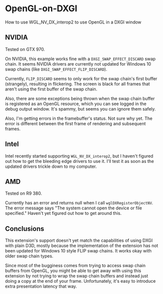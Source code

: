 # OpenGL-on-DXGI
How to use WGL_NV_DX_interop2 to use OpenGL in a DXGI window

## NVIDIA

Tested on GTX 970.

On NVIDIA, this example works fine with a `DXGI_SWAP_EFFECT_DISCARD` swap chain. It seems NVIDIA drivers are currently not updated for Windows 10 swap chains (like `DXGI_SWAP_EFFECT_FLIP_DISCARD`).

Currently, `FLIP_DISCARD` seems to only work for the swap chain's first buffer (strangely), resulting in flickering. The screen is black for all frames that aren't using the first buffer of the swap chain.

Also, there are some exceptions being thrown when the swap chain buffer is registered as an OpenGL resource, which you can see logged in the debug output window. It's spammy, but seems you can ignore them safely.

Also, I'm getting errors in the framebuffer's status. Not sure why yet. The error is different between the first frame of rendering and subsequent frames.

## Intel

Intel recently started supporting `WGL_NV_DX_interop2`, but I haven't figured out how to get the bleeding edge drivers to use it. I'll test it as soon as the updated drivers trickle down to my computer.

## AMD

Tested on R9 380.

Currently has an error and returns null when I call `wglDXRegisterObjectNV`. The error message says "The system cannot open the device or file specified." Haven't yet figured out how to get around this.

## Conclusions

This extension's support doesn't yet match the capabilities of using DXGI with plain D3D, mostly because the implementation of the extension has not been updated for Windows 10 style FLIP swap chains. It works okay with older swap chain types.

Since most of the bugginess comes from trying to access swap chain buffers from OpenGL, you might be able to get away with using this extension by not trying to wrap the swap chain buffers and instead just doing a copy at the end of your frame. Unfortunately, it's easy to introduce extra presentation latency that way.
